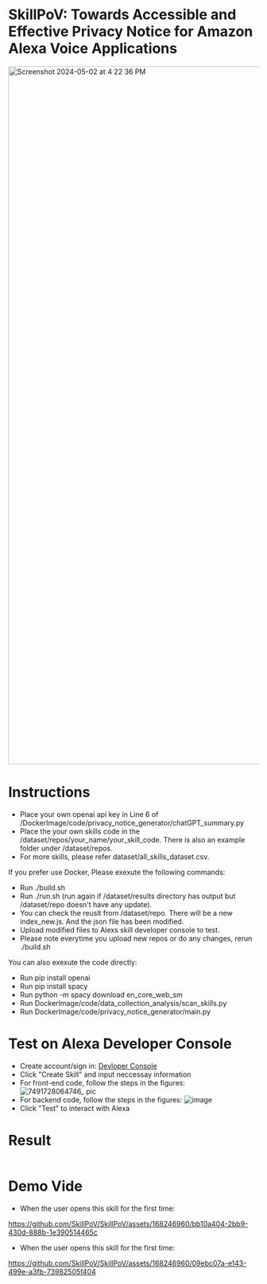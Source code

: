 # SkillPoV: Towards Accessible and Effective Privacy Notice for Amazon Alexa Voice Applications
<img width="1401" alt="Screenshot 2024-05-02 at 4 22 36 PM" src="https://github.com/SkillPoV/SkillPoV/assets/168246960/a989057e-d518-4a30-8d82-33bc0115ded6">

# Instructions

* Place your own openai api key in Line 6 of /DockerImage/code/privacy_notice_generator/chatGPT_summary.py
* Place the your own skills code in the /dataset/repos/your_name/your_skill_code. There is also an example folder under /dataset/repos.
* For more skills, please refer dataset/all_skills_dataset.csv.

If you prefer use Docker, Please exexute the following commands:
* Run ./build.sh
* Run ./run.sh (run again if /dataset/results directory has output but /dataset/repo doesn't have any update).
* You can check the reuslt from /dataset/repo. There will be a new index_new.js. And the json file has been modified. 
* Upload modified files to Alexs skill developer console to test.
* Please note everytime you upload new repos or do any changes, rerun ./build.sh

You can also exexute the code directly:
* Run pip install openai
* Run pip install spacy
* Run python -m spacy download en_core_web_sm
* Run DockerImage/code/data_collection_analysis/scan_skills.py
* Run DockerImage/code/privacy_notice_generator/main.py

# Test on Alexa Developer Console
* Create account/sign in: [Devloper Console](https://developer.amazon.com/alexa/console/ask)
* Click "Create Skill" and input neccessay information
* For front-end code, follow the steps in the figures: 
![7491728064746_ pic](https://github.com/user-attachments/assets/4c5fe549-c5e4-4677-b85e-ed15a570e70d)
* For backend code, follow the steps in the figures:
![image](https://github.com/user-attachments/assets/7bd2bbb3-1921-411f-98f9-27207a40f0f1)
* Click "Test" to interact with Alexa

# Result
<img width="auto" alt="" src="https://github.com/SkillPoV/SkillPoV/assets/168246960/d58058a2-a31c-4849-8f74-8209f7f66ed8">

# Demo Vide
* When the user opens this skill for the first time:


https://github.com/SkillPoV/SkillPoV/assets/168246960/bb10a404-2bb9-430d-888b-1e390514465c


* When the user opens this skill for the first time:



https://github.com/SkillPoV/SkillPoV/assets/168246960/09ebc07a-e143-499e-a3fb-73982505f404

